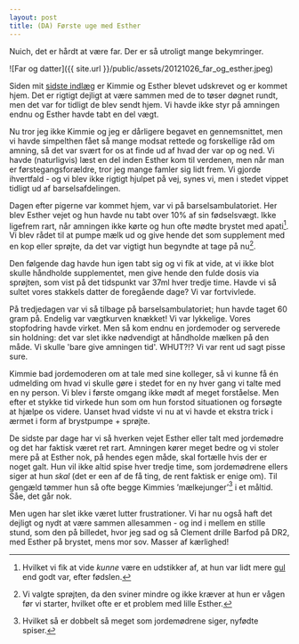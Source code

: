 ```yaml
---
layout: post
title: (DA) Første uge med Esther
---
```


Nuich, det er hårdt at være far. Der er så utroligt mange bekymringer.

![Far og datter]({{ site.url }}/public/assets/20121026_far_og_esther.jpeg)

Siden mit [sidste indlæg][fodselsdag] er Kimmie og Esther blevet udskrevet og er kommet hjem. Det er rigtigt dejligt at være sammen med de to tøser døgnet rundt, men det var for tidligt de blev sendt hjem. Vi havde ikke styr på amningen endnu og Esther havde tabt en del vægt.<!-- more -->

Nu tror jeg ikke Kimmie og jeg er dårligere begavet en gennemsnittet, men vi havde simpelthen fået så mange modsat rettede og forskellige råd om amning, så det var svært for os at finde ud af hvad der var op og ned. Vi havde (naturligvis) læst en del inden Esther kom til verdenen, men når man er førstegangsforældre, tror jeg mange famler sig lidt frem. Vi gjorde ihvertfald - og vi blev ikke rigtigt hjulpet på vej, synes vi, men i stedet vippet tidligt ud af barselsafdelingen.

Dagen efter pigerne var kommet hjem, var vi på barselsambulatoriet. Her blev Esther vejet og hun havde nu tabt over 10% af sin fødselsvægt. Ikke ligefrem rart, når amningen ikke kørte og hun ofte mødte brystet med apati[^3]. Vi blev rådet til at pumpe mælk ud og give hende det som supplement med en kop eller sprøjte, da det var vigtigt hun begyndte at tage på nu[^1].

Den følgende dag havde hun igen tabt sig og vi fik at vide, at vi ikke blot skulle håndholde supplementet, men give hende den fulde dosis via sprøjten, som vist på det tidspunkt var 37ml hver tredje time. Havde vi så sultet vores stakkels datter de foregående dage? Vi var fortvivlede.

På tredjedagen var vi så tilbage på barselsambulatoriet; hun havde taget 60 gram på. Endelig var vægtkurven knækket! Vi var lykkelige. Vores stopfodring havde virket. Men så kom endnu en jordemoder og serverede sin holdning: det var slet ikke nødvendigt at håndholde mælken på den måde. Vi skulle 'bare give amningen tid'. WHUT?!? Vi var rent ud sagt pisse sure.

Kimmie bad jordemoderen om at tale med sine kolleger, så vi kunne få én udmelding om hvad vi skulle gøre i stedet for en ny hver gang vi talte med en ny person. Vi blev i første omgang ikke mødt af meget forståelse. Men efter et stykke tid virkede hun som om hun forstod situationen og forsøgte at hjælpe os videre. Uanset hvad vidste vi nu at vi havde et ekstra trick i ærmet i form af brystpumpe + sprøjte.

De sidste par dage har vi så hverken vejet Esther eller talt med jordemødre og det har faktisk været ret rart. Amningen kører meget bedre og vi stoler mere på at Esther nok, på hendes egen måde, skal fortælle hvis der er noget galt. Hun vil ikke altid spise hver tredje time, som jordemødrene ellers siger at hun *skal* (det er een af de få ting, de rent faktisk er enige om). Til gengæld tømmer hun så ofte begge Kimmies ’mælkejunger’[^2] i et måltid. Såe, det går nok.

Men ugen har slet ikke været lutter frustrationer. Vi har nu også haft det dejligt og nydt at være sammen allesammen - og ind i mellem en stille stund, som den på billedet, hvor jeg sad og så Clement drille Barfod på DR2, med Esther på brystet, mens mor sov. Masser af kærlighed!

[fodselsdag]: /2012/foedselsdag.html
[^3]: Hvilket vi fik at vide *kunne* være en udstikker af, at hun var lidt mere [gul](http://www.sundhedsplejersken.dk/Find-svar/Find-alle-svar-demo/Born/Gulsot/) end godt var, efter fødslen.
[^1]: Vi valgte sprøjten, da den sviner mindre og ikke kræver at hun er vågen før vi starter, hvilket ofte er et problem med lille Esther.
[^2]: Hvilket så er dobbelt så meget som jordemødrene siger, nyfødte spiser.   
